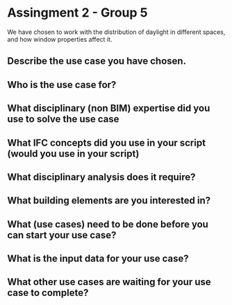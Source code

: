 # Assingment 2 - Group 5
We have chosen to work with the distribution of daylight in different spaces, and how window properties affect it. 
## Describe the use case you have chosen. 

## Who is the use case for? 

## What disciplinary (non BIM) expertise did you use to solve the use case 

## What IFC concepts did you use in your script (would you use in your script) 

## What disciplinary analysis does it require? 

## What building elements are you interested in? 

## What (use cases) need to be done before you can start your use case? 

## What is the input data for your use case? 

## What other use cases are waiting for your use case to complete? 
